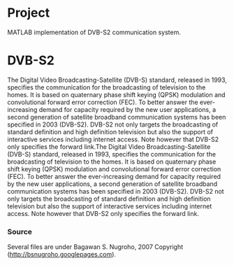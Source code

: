 # Project
MATLAB implementation of DVB-S2 communication system.

# DVB-S2
The Digital Video Broadcasting-Satellite (DVB-S) standard, released in 1993, specifies the communication for the broadcasting of television to the homes. It is based on quaternary phase shift keying (QPSK) modulation and convolutional forward error correction (FEC). To better answer the ever-increasing demand for capacity required by the new user applications, a second generation of satellite broadband communication systems has been specified in 2003 (DVB-S2). DVB-S2 not only targets the broadcasting of standard definition and high definition television but also the support of interactive services including internet access. Note however that DVB-S2 only specifies the forward link.The Digital Video Broadcasting-Satellite (DVB-S) standard, released in 1993, specifies the communication for the broadcasting of television to the homes. It is based on quaternary phase shift keying (QPSK) modulation and convolutional forward error correction (FEC). To better answer the ever-increasing demand for capacity required by the new user applications, a second generation of satellite broadband communication systems has been specified in 2003 (DVB-S2). DVB-S2 not only targets the broadcasting of standard definition and high definition television but also the support of interactive services including internet access. Note however that DVB-S2 only specifies the forward link.

### Source
Several files are under Bagawan S. Nugroho, 2007 Copyright (http://bsnugroho.googlepages.com).
